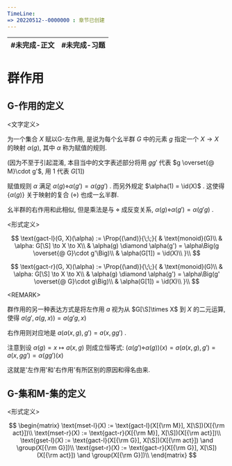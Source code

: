 ```yaml
---
TimeLine: 
=> 20220512--0000000 : 章节已创建
---
```

| #未完成-正文 | #未完成-习题 |
| ------------ | ------------ |

# 群作用

## G-作用的定义

\<文字定义\>

为一个集合 $X$ 赋以G-左作用, 是说为每个幺半群 $G$ 中的元素 $g$ 指定一个 $X\to X$ 的映射 $\alpha(g)$, 其中 $\alpha$ 称为赋值的规则. 

(因为不至于引起混淆, 本目当中的文字表述部分将用 $gg'$ 代表 $g \overset{@ M}\cdot g'$, 用 $1$ 代表 $G[1]$)

赋值规则 $\alpha$ 满足 $\alpha(g) \diamond \alpha(g') = \alpha(gg')$ . 而另外规定 $\alpha(1) = \id(X)$ . 这使得 $\{\alpha(g)\}$ 关于映射的复合 $(\diamond)$ 也成一幺半群. 

幺半群的右作用和此相似, 但是乘法是与 $\diamond$ 成反变关系, $\alpha(g) \diamond \alpha(g') = \alpha(g'g)$ . 

\<形式定义\>

$$
\text{gact-l}(G, X)(\alpha) := \Prop{(\and)}{\;\;}{
    & \text{monoid}(G)\\
    & \alpha: G[\S] \to X \to X\\
    & \alpha(g) \diamond \alpha(g') = \alpha\Big(g \overset{@ G}\cdot g'\Big)\\
    & \alpha(G[1]) = \id(X)\\
}\\
$$

$$
\text{gact-r}(G, X)(\alpha) := \Prop{(\and)}{\;\;}{
    & \text{monoid}(G)\\
    & \alpha: G[\S] \to X \to X\\
    & \alpha(g) \diamond \alpha(g') = \alpha\Big(g' \overset{@ G}\cdot g\Big)\\
    & \alpha(G[1]) = \id(X)\\
}\\
$$

\<REMARK\>

群作用的另一种表达方式是将左作用 $a$ 视为从 $G[\S]\times X$ 到 $X$ 的二元运算, 使得 $a(g', a(g, x)) = a(g'g, x)$

右作用则对应地是 $a(a(x, g), g') = a(x, gg')$ . 

注意到设 $\alpha(g) = x \mapsto a(x, g)$ 则成立恒等式:  $(\alpha(g') \diamond \alpha(g))(x) = a(a(x, g), g') = a(x, gg') = \alpha(gg')(x)$ 

这就是'左作用'和'右作用'有所区别的原因和得名由来. 

## G-集和M-集的定义

\<形式定义\>

$$
\begin{matrix}
\text{mset-l}(X) := \text{gact-l}(X[{\rm M}], X[\S])(X[{\rm act}])\\
\text{mset-r}(X) := \text{gact-r}(X[{\rm M}], X[\S])(X[{\rm act}])\\
\text{gset-l}(X) := \text{gact-l}(X[{\rm G}], X[\S])(X[{\rm act}]) \and \group(X[{\rm G}])\\
\text{gset-r}(X) := \text{gact-r}(X[{\rm G}], X[\S])(X[{\rm act}]) \and \group(X[{\rm G}])\\
\end{matrix}
$$

